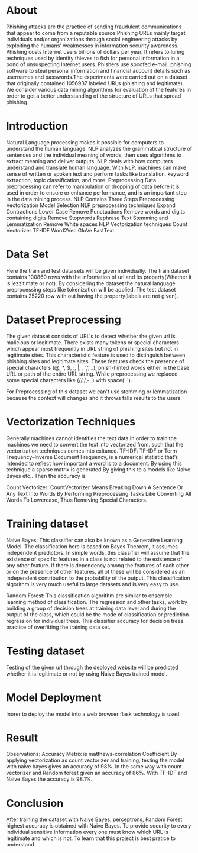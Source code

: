 # About
Phishing attacks are the practice of sending fraudulent communications that appear to come from a reputable source.Phishing URLs mainly target individuals and/or organizations through social engineering attacks by exploiting the humans' weaknesses in information security awareness. Phishing costs Internet users billions of dollars per year. It refers to luring techniques used by identity thieves to fish for personal information in a pond of unsuspecting Internet users. Phishers use spoofed e-mail, phishing software to steal personal information and financial account details such as usernames and passwords.The experiments were carried out on a dataset that originally contained 1056937 labeled URLs (phishing and legitimate). We consider various data mining algorithms for evaluation of the features in order to get a better understanding of the structure of URLs that spread phishing. 
# Introduction
Natural Language processing makes it possible for computers to understand the human language. NLP analyzes the grammatical structure of sentences and the individual meaning of words, then uses algorithms to extract meaning and deliver outputs. NLP deals with how computers understand and translate human language. With NLP, machines can make sense of written or spoken text and perform tasks like translation, keyword extraction, topic classification, and more. 
Preprocessing
Data preprocessing can refer to manipulation or dropping of data before it is used in order to ensure or enhance performance, and is an important step in the data mining process. 
NLP Contains Three Steps
    Preprocessing
    Vectorization
    Model Selection
NLP preprocessing techniques
   Expand Contractions
   Lower Case
   Remove Punctuations
   Remove words and digits containing digits
   Remove Stopwords
   Rephrase Text
   Stemming and Lemmatization
   Remove White spaces
NLP Vectorization techniques
   Count Vectorizer
   TF-IDF
   Word2Vec
   GloVe
   FastText
#  Data Set
Here the train and test data sets will be given individually. The train dataset contains 100860 rows with the information of url and its property(Whether it is lezzitimate or not). By considering the dataset the natural language preprocessing steps like tokenization will be applied.
The test dataset contains 25220 row with out having the property(labels are not given).
   

# Dataset Preprocessing
The given dataset consists of URL's to detect whether the given url is malicious or legitimate. 
There exists many tokens or special characters which appear most frequently in URL string of phishing sites but not in legitimate sites. This characteristic feature is used to distinguish between phishing sites and legitimate sites. These features check the presence of special characters (@, *, $, :, |, , ’,’, _), phish-hinted words either in the base URL or path of the entire URL string.
While preprocessing we replaced some special characters like (//,/,-,.) with space(' ').

For Preprocessing of this dataset we can't use stemming or lemmatization because the context will changes and it throws falls results to the users.

# Vectorization Techniques   
Generally machines cannot identifies the text data.In order to train the machines we need to convert the text into vectorized from. such that the vectorization techniques comes into exitance.
TF-IDF:
TF-IDF or Term Frequency–Inverse Document Frequency, is a numerical statistic that’s intended to reflect how important a word is to a document.
By using this technique a sparse matrix is generated.By giving this to a models like Naive Bayes etc.. Then the accuracy is 

Count Vectorizer:
CountVectorizer Means Breaking Down A Sentence Or Any Text Into Words By Performing Preprocessing Tasks Like Converting All Words To Lowercase, Thus Removing Special Characters.

# Training dataset
Naive Bayes:
This classifier can also be known as a Generative Learning Model. The classification here is based on Bayes Theorem, it assumes independent predictors. In simple words, this classifier will assume that the existence of specific features in a class is not related to the existence of any other feature. If there is dependency among the features of each other or on the presence of other features, all of these will be considered as an independent contribution to the probability of the output. This classification algorithm is very much useful to large datasets and is very easy to use. 

Random Forest:
This classification algorithm are similar to ensemble learning method of classification. The regression and other tasks, work by building a group of decision trees at training data level and during the output of the class, which could be the mode of classification or prediction regression for individual trees. This classifier accuracy for decision trees practice of overfitting the training data set.

# Testing dataset
Testing of the given url through the deployed website will be predicted whether it is legitimate or not by using Naive Bayes trained model.

# Model Deployment
Inorer to deploy the model into a web browser flask technology is used.

# Result
Observations:
Accuracy Metrix is matthews-correlation Coefficient.By applying vectorization as count vectorizer and training, testing the model with naive bayes gives an accuracy of 98%. In the same way with count vectorizer and Random forest given an accuracy of 86%. With TF-IDF and Naive Bayes the accuracy is 98.1%.

# Conclusion
After training the dataset with Naive Bayes, perceptrons, Random Forest highest accuracy is obtained with Naive Bayes. To provide security to every individual sensitive information every one must know which URL is legitimate and which is not. To learn that this project is best pratice to understand.
